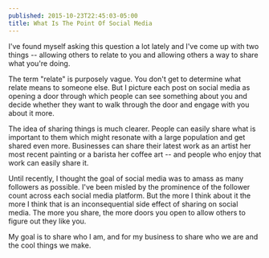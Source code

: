 ```yaml
---
published: 2015-10-23T22:45:03-05:00
title: What Is The Point Of Social Media
---
```

I've found myself asking this question a lot lately and I've come up with two things -- allowing others to relate to you and allowing others a way to share what you're doing.

The term "relate" is purposely vague. You don't get to determine what relate means to someone else. But I picture each post on social media as opening a door through which people can see something about you and decide whether they want to walk through the door and engage with you about it more.

The idea of sharing things is much clearer. People can easily share what is important to them which might resonate with a large population and get shared even more. Businesses can share their latest work as an artist her most recent painting or a barista her coffee art -- and people who enjoy that work can easily share it.

Until recently, I thought the goal of social media was to amass as many followers as possible. I've been misled by the prominence of the follower count across each social media platform. But the more I think about it the more I think that is an inconsequential side effect of sharing on social media. The more you share, the more doors you open to allow others to figure out they like you.

My goal is to share who I am, and for my business to share who we are and the cool things we make.